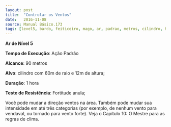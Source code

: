 ```yaml
---
layout: post
title:  "Controlar os Ventos"
date:   2016-11-08
source: Manual Básico.173
tags: [level5, bardo, feiticeiro, mago, ar, padrao, metros, cilindro, hora, fortitude, anula]
---
```


**Ar de Nível 5**

**Tempo de Execução**: Ação Padrão

**Alcance**: 90 metros

**Alvo**: cilindro com 60m de raio e 12m de altura;

**Duração**: 1 hora

**Teste de Resistência**: Fortitude anula;

Você pode mudar a direção ventos na área. Também pode mudar sua intensidade em até três categorias (por exemplo, de nenhum vento para vendaval, ou tornado para vento forte). Veja o Capítulo 10: O Mestre para as regras de clima.
